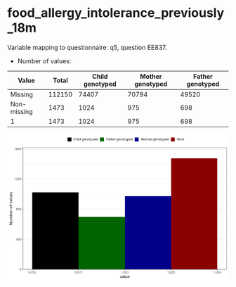 # food_allergy_intolerance_previously_18m
Variable mapping to questionnaire: q5, question EE837.
- Number of values:

| Value | Total | Child genotyped | Mother genotyped | Father genotyped |
| ----- | ----- | --------------- | ---------------- | ---------------- |
| Missing | 112150 | 74407 | 70794 | 49520 |
| Non-missing | 1473 | 1024 | 975 | 698 |
| 1 | 1473 | 1024 | 975 | 698 |



![](food_allergy_intolerance_previously_18m_n.png)



